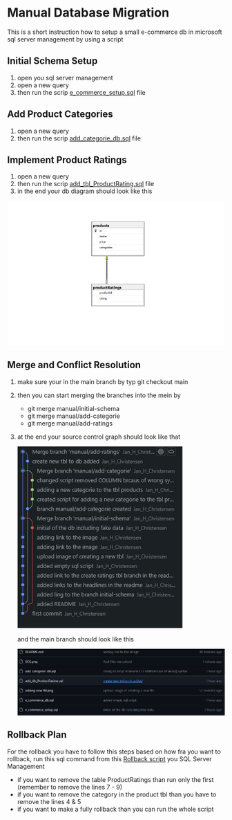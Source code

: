# Manual Database Migration

This is a short instruction how to setup a small e-commerce db in microsoft sql server management by using a script

## Initial Schema Setup

1. open you sql server management
2. open a new query
3. then run the scrip [e_commerce_setup.sql](https://github.com/Jan-H-Christensen/DB_assignment/blob/manual/initial-schema/e_commerce_setup.sql) file

## Add Product Categories

1. open a new query
2. then run the scrip [add_categorie_db.sql](https://github.com/Jan-H-Christensen/DB_assignment/blob/manual/add-categorie/add_categorie_db.sql) file

## Implement Product Ratings

1. open a new query
2. then run the scrip [add_tbl_ProductRating.sql](https://github.com/Jan-H-Christensen/DB_assignment/blob/manual/add-ratings/add_tlb_ProductRating.sql) file
3. in the end your db diagram should look like this

![Image of the created tbl](https://github.com/Jan-H-Christensen/DB_assignment/blob/main/adding%20new%20tbl.png)

## Merge and Conflict Resolution

1. make sure your in the main branch by typ git checkout main
2. then you can start merging the branches into the mein by
   - git merge manual/initial-schema
   - git merge manual/add-categorie
   - git merge manual/add-ratings
3. at the end your source control graph should look like that

   ![Image source control graph](https://github.com/Jan-H-Christensen/DB_assignment/blob/main/SCG.png)

   and the main branch should look like this

   ![Image main branch](https://github.com/Jan-H-Christensen/DB_assignment/blob/main/main_branch.png)

## Rollback Plan

For the rollback you have to follow this steps based on how fra you want to rollback,
run this sql command from this [Rollback script](https://github.com/Jan-H-Christensen/DB_assignment/blob/main/sql_rollback.sql) you SQL Server Management

- if you want to remove the table ProductRatings than run only the first (remember to remove the lines 7 - 9)
- if you want to remove the category in the product tbl than you have to remove the lines 4 & 5
- if you want to make a fully rollback than you can run the whole script
